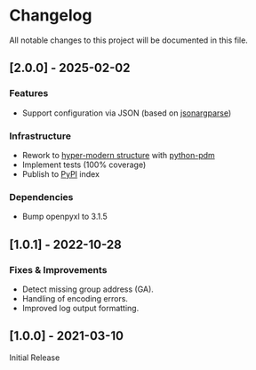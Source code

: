 # Changelog

All notable changes to this project will be documented in this file.

## [2.0.0] - 2025-02-02

### Features
- Support configuration via JSON (based on [jsonargparse](https://jsonargparse.readthedocs.io/))

### Infrastructure
- Rework to [hyper-modern structure](https://cjolowicz.github.io/posts/hypermodern-python-01-setup/) with [python-pdm](https://pdm-project.org/)
- Implement tests (100% coverage)
- Publish to [PyPI](https://pypi.org/) index

### Dependencies
- Bump openpyxl to 3.1.5


## [1.0.1] - 2022-10-28

### Fixes & Improvements

- Detect missing group address (GA).
- Handling of encoding errors.
- Improved log output formatting.

## [1.0.0] - 2021-03-10

Initial Release
